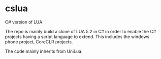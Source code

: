 # cslua
C# version of LUA

The repo is mainly build a clone of LUA 5.2 in C# in order to enable the C# projects having a script language to extend. This includes the windows phone project, CoreCLR projects.

The code mainly inherits from UniLua.
